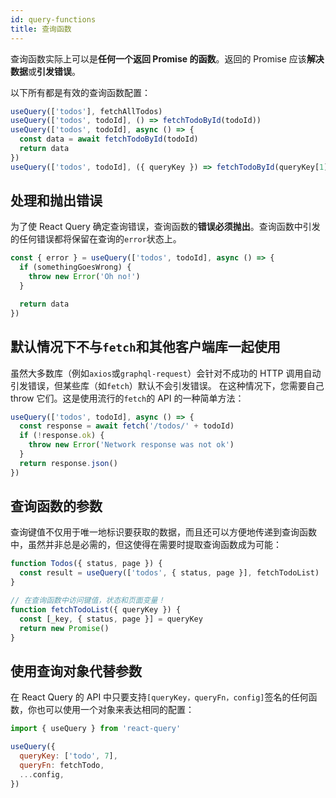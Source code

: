 ```yaml
---
id: query-functions
title: 查询函数
---
```


查询函数实际上可以是**任何一个返回 Promise 的函数**。返回的 Promise 应该**解决数据**或**引发错误**。

以下所有都是有效的查询函数配置：

```js
useQuery(['todos'], fetchAllTodos)
useQuery(['todos', todoId], () => fetchTodoById(todoId))
useQuery(['todos', todoId], async () => {
  const data = await fetchTodoById(todoId)
  return data
})
useQuery(['todos', todoId], ({ queryKey }) => fetchTodoById(queryKey[1]))
```

## 处理和抛出错误

为了使 React Query 确定查询错误，查询函数的**错误必须抛出**。查询函数中引发的任何错误都将保留在查询的`error`状态上。

```js
const { error } = useQuery(['todos', todoId], async () => {
  if (somethingGoesWrong) {
    throw new Error('Oh no!')
  }

  return data
})
```

## 默认情况下不与`fetch`和其他客户端库一起使用

虽然大多数库（例如`axios`或`graphql-request`）会针对不成功的 HTTP 调用自动引发错误，但某些库（如`fetch`）默认不会引发错误。
在这种情况下，您需要自己 throw 它们。这是使用流行的`fetch`的 API 的一种简单方法：

```js
useQuery(['todos', todoId], async () => {
  const response = await fetch('/todos/' + todoId)
  if (!response.ok) {
    throw new Error('Network response was not ok')
  }
  return response.json()
})
```

## 查询函数的参数

查询键值不仅用于唯一地标识要获取的数据，而且还可以方便地传递到查询函数中，虽然并非总是必需的，但这使得在需要时提取查询函数成为可能：

```js
function Todos({ status, page }) {
  const result = useQuery(['todos', { status, page }], fetchTodoList)
}

// 在查询函数中访问键值，状态和页面变量！
function fetchTodoList({ queryKey }) {
  const [_key, { status, page }] = queryKey
  return new Promise()
}
```

## 使用查询对象代替参数

在 React Query 的 API 中只要支持`[queryKey，queryFn，config]`签名的任何函数，你也可以使用一个对象来表达相同的配置：

```js
import { useQuery } from 'react-query'

useQuery({
  queryKey: ['todo', 7],
  queryFn: fetchTodo,
  ...config,
})
```
